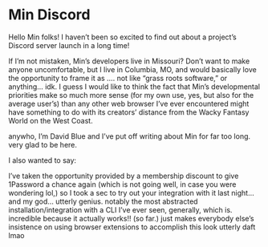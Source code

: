 # Min Discord

Hello Min folks! I haven’t been so excited to find out about a project’s Discord server launch in a long time! 

If I’m not mistaken, Min’s developers live in Missouri? Don’t want to make anyone uncomfortable, but I live in Columbia, MO, and would basically love the opportunity to frame it as …. not like “grass roots software,” or anything… idk. I guess I would like to think the fact that Min’s developmental priorities make so much more sense (for my own use, yes, but also for the average user’s) than any other web browser I’ve ever encountered might have something to do with its creators’ distance from the Wacky Fantasy World on the West Coast. 

anywho, I’m David Blue and I’ve put off writing about Min for far too long. very glad to be here.

I also wanted to say:

I’ve taken the opportunity provided by a membership discount to give 1Password a chance again (which is not going well, in case you were wondering lol,) so I took a sec to try out your integration with it last night… and my god… utterly genius. notably the most abstracted installation/integration with a CLI I’ve ever seen, generally, which is. incredible because it actually works!! (so far.) just makes everybody else’s insistence on using browser extensions to accomplish this look utterly daft lmao